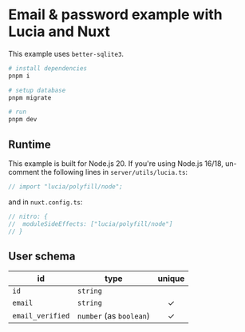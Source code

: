 # Email & password example with Lucia and Nuxt

This example uses `better-sqlite3`.

```bash
# install dependencies
pnpm i

# setup database
pnpm migrate

# run
pnpm dev
```

## Runtime

This example is built for Node.js 20. If you're using Node.js 16/18, un-comment the following lines in `server/utils/lucia.ts`:

```ts
// import "lucia/polyfill/node";
```

and in `nuxt.config.ts`:

```ts
// nitro: {
// 	moduleSideEffects: ["lucia/polyfill/node"]
// }
```

## User schema

| id               | type                    | unique |
| ---------------- | ----------------------- | :----: |
| `id`             | `string`                |        |
| `email`          | `string`                |   ✓    |
| `email_verified` | `number` (as `boolean`) |   ✓    |


